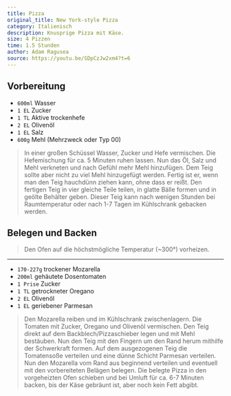```yaml
---
title: Pizza
original_title: New York-style Pizza
category: Italienisch
description: Knusprige Pizza mit Käse.
size: 4 Pizzen
time: 1.5 Stunden
author: Adam Ragusea
source: https://youtu.be/SDpCzJw2xm4?t=6
---
```


## Vorbereitung


* `600ml` Wasser
* `1 EL` Zucker
* `1 TL` Aktive trockenhefe
* `2 EL` Olivenöl
* `1 EL` Salz
* `600g` Mehl (Mehrzweck oder Typ 00)

> In einer großen Schüssel Wasser, Zucker und Hefe vermischen. Die Hefemischung für ca. 5 Minuten ruhen lassen. Nun das Öl, Salz und Mehl verkneten und nach Gefühl mehr Mehl hinzufügen. Dem Teig sollte aber nicht zu viel Mehl hinzugefügt werden. Fertig ist er, wenn man den Teig hauchdünn ziehen kann, ohne dass er reißt. Den fertigen Teig in vier gleiche Teile teilen, in glatte Bälle formen und in geölte Behälter geben.
> Dieser Teig kann nach wenigen Stunden bei Raumtemperatur oder nach 1-7 Tagen im Kühlschrank gebacken werden.


## Belegen und Backen

> Den Ofen auf die höchstmögliche Temperatur (~300°) vorheizen.

---

* `170-227g` trockener Mozarella
* `200ml` gehäutete Dosentomaten
* `1 Prise` Zucker
* `1 TL` getrockneter Oregano
* `2 EL` Olivenöl
* `1 EL` geriebener Parmesan

> Den Mozarella reiben und im Kühlschrank zwischenlagern. Die Tomaten mit Zucker, Oregano und Olivenöl vermischen.
> Den Teig direkt auf dem Backblech/Pizzaschieber legen und mit Mehl bestäuben. Nun den Teig mit den Fingern um den Rand herum mithilfe der Schwerkraft formen. Auf dem ausgezogenen Teig die Tomatensoße verteilen und eine dünne Schicht Parmesan verteilen. Nun den Mozarella vom Rand aus beginnend verteilen und eventuell mit den vorbereiteten Belägen belegen. Die belegte Pizza in den vorgeheizten Ofen schieben und bei Umluft für ca. 6-7 Minuten backen, bis der Käse gebräunt ist, aber noch kein Fett abgibt.
